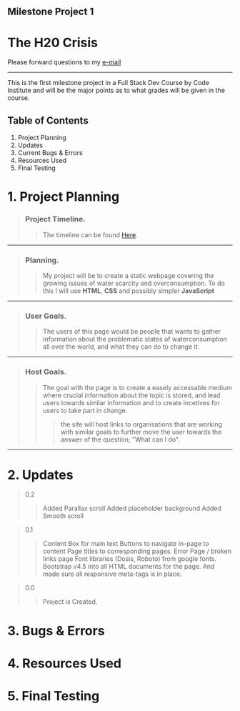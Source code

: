 ## Milestone Project 1

# The H20 Crisis

Please forward questions to my [e-mail](patrik.svahnstrom@gmail.com)

<hr>
This is the first milestone project in a Full Stack Dev Course by Code Institute and will be the major points as to what grades will be given in the course.

## Table of Contents

1. Project Planning
2. Updates
3. Current Bugs & Errors
4. Resources Used
5. Final Testing



# 1. Project Planning
> ### Project Timeline.
>> The timeline can be found [Here](https://patrik-svahnstrm-team-1.monday.com/boards/879556521). 

<hr>

> ### Planning.
>> My project will be to create a static webpage covering the growing issues of water scarcity and overconsumption. To do this I will use **HTML**, **CSS** and possibly simpler **JavaScript**
<hr>

> ### User Goals.
>> The users of this page would be people that wants to gather information about the problematic states of waterconsumption all over the world, and what they can do to change it.
<hr>

> ### Host Goals.
>> The goal with the page is to create a easely accessable medium where crucial information about the topic is stored, and lead users towards similar information and to create incetives for users to take part in change.
>>> the site will host links to organisations that are working with similar goals to further move the user towards the answer of the question; "What can I do".
<hr>

# 2. Updates

> 0.2
>> Added Parallax scroll
>> Added placeholder background
>> Added Smooth scroll

> 0.1
>> Content Box for main text
>> Buttons to navigate in-page to content
>> Page titles to corresponding pages.
>> Error Page / broken links page 
>> Font libraries (Dosis, Roboto) from google fonts.
>> Bootstrap v4.5 into all HTML documents for the page. And made sure all responsive meta-tags is in place.

> 0.0
>> Project is Created.

# 3. Bugs & Errors

# 4. Resources Used

# 5. Final Testing